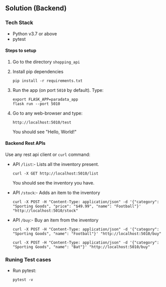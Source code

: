 ## Solution (Backend)

### Tech Stack
- Python v3.7 or above
- pytest

#### Steps to setup  
1. Go to the directory `shopping_api`

2. Install pip dependencies
    ```shell script
    pip install -r requirements.txt
    ```
   
3. Run the app (on port `5010` by default). 
    Type:   
    ```shell script
    export FLASK_APP=paradata_app
    flask run --port 5010
   ```
    
4. Go to any web-browser and type:
    ```shell script
    http://localhost:5010/test
    ```
    You should see "Hello, World!"


#### Backend Rest APIs  
Use any rest api client or `curl` command:  

- API `/list`:- Lists all the inventory present.
    ```shell script
    curl -X GET http://localhost:5010/list
    ```
    You should see the inventory you have.   

- API `/stock`:- Adds an item to the inventory
    ```shell script
    curl -X POST -H "Content-Type: application/json" -d '{"category": "Sporting Goods", "price": "$49.99", "name": "Football"}' "http://localhost:5010/stock"
    ```

- API `/buy`:- Buy an item from the inventory
    ```shell script
    curl -X POST -H "Content-Type: application/json" -d '{"category": "Sporting Goods", "name": "Football"}' "http://localhost:5010/buy"
    ```

    ```shell script
    curl -X POST -H "Content-Type: application/json" -d '{"category": "Sporting Goods", "name": "Bat"}' "http://localhost:5010/buy"
    ```


### Runing Test cases
- Run pytest:
    ```shell script
    pytest -v
    ```

